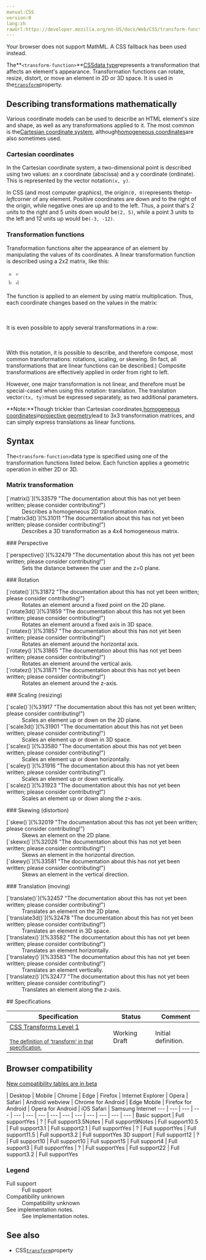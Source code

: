```yaml
---
manual:CSS
version:0
lang:zh
rawUrl:https://developer.mozilla.org/en-US/docs/Web/CSS/transform-function
---
```






Your browser does not support MathML. A CSS fallback has been used instead.




The**`<transform-function>`**[CSS](%427 "")[data type](%27786 "")represents a transformation that affects an element&#39;s appearance. Transformation functions can rotate, resize, distort, or move an element in 2D or 3D space. It is used in the[`transform`](%6321 "The transform CSS property lets you rotate, scale, skew, or translate a given element. This is achieved by modifying the coordinate space of the CSS visual formatting model.")property.


## Describing transformations mathematically<a name="Describing_transformations_mathematically"></a>


Various coordinate models can be used to describe an HTML element&#39;s size and shape, as well as any transformations applied to it. The most common is the[Cartesian coordinate system](%32368 ""), although[homogeneous coordinates](%32369 "")are also sometimes used.


### Cartesian coordinates<a name="Cartesian_coordinates"></a>


In the Cartesian coordinate system, a two-dimensional point is described using two values: an x coordinate (abscissa) and a y coordinate (ordinate). This is represented by the vector notation`(x, y)`.



In CSS (and most computer graphics), the origin`(0, 0)`represents the*top-left*corner of any element. Positive coordinates are down and to the right of the origin, while negative ones are up and to the left. Thus, a point that&#39;s 2 units to the right and 5 units down would be`(2, 5)`, while a point 3 units to the left and 12 units up would be`(-3, -12)`.


### Transformation functions<a name="Transformation_functions"></a>


Transformation functions alter the appearance of an element by manipulating the values of its coordinates. A linear transformation function is described using a 2x2 matrix, like this:



<math><mfenced><mtable><mtr><mtd>a</mtd><mtd>c</mtd></mtr><mtr><mtd>b</mtd><mtd>d</mtd></mtr></mtable></mfenced></math>




The function is applied to an element by using matrix multiplication. Thus, each coordinate changes based on the values in the matrix:




<br></br>It is even possible to apply several transformations in a row:




<br></br>With this notation, it is possible to describe, and therefore compose, most common transformations: rotations, scaling, or skewing. (In fact, all transformations that are linear functions can be described.) Composite transformations are effectively applied in order from right to left.



However, one major transformation is not linear, and therefore must be special-cased when using this notation: translation. The translation vector`(tx, ty)`must be expressed separately, as two additional parameters.



**Note:**Though trickier than Cartesian coordinates,[homogeneous coordinates](%32369 "")in[projective geometry](%33578 "")lead to 3x3 transformation matrices, and can simply express translations as linear functions.



## Syntax<a name="Syntax"></a>


The`<transform-function>`data type is specified using one of the transformation functions listed below. Each function applies a geometric operation in either 2D or 3D.


### Matrix transformation<a name="Matrix_transformation"></a>
<dl><dt id=''>[`matrix()`](%33579 "The documentation about this has not yet been written; please consider contributing!")</dt><dd>Describes a homogeneous 2D transformation matrix.</dd><dt id=''>[`matrix3d()`](%31011 "The documentation about this has not yet been written; please consider contributing!")</dt><dd>Describes a 3D transformation as a 4x4 homogeneous matrix.</dd></dl>
### Perspective<a name="Perspective"></a>
<dl><dt id=''>[`perspective()`](%32479 "The documentation about this has not yet been written; please consider contributing!")</dt><dd>Sets the distance between the user and the z=0 plane.</dd></dl>
### Rotation<a name="Rotation"></a>
<dl><dt id=''>[`rotate()`](%31872 "The documentation about this has not yet been written; please consider contributing!")</dt><dd>Rotates an element around a fixed point on the 2D plane.</dd><dt id=''>[`rotate3d()`](%31859 "The documentation about this has not yet been written; please consider contributing!")</dt><dd>Rotates an element around a fixed axis in 3D space.</dd><dt id=''>[`rotatex()`](%31857 "The documentation about this has not yet been written; please consider contributing!")</dt><dd>Rotates an element around the horizontal axis.</dd><dt id=''>[`rotatey()`](%31865 "The documentation about this has not yet been written; please consider contributing!")</dt><dd>Rotates an element around the vertical axis.</dd><dt id=''>[`rotatez()`](%31871 "The documentation about this has not yet been written; please consider contributing!")</dt><dd>Rotates an element around the z-axis.</dd></dl>
### Scaling (resizing)<a name="Scaling_(resizing)"></a>
<dl><dt id=''>[`scale()`](%31917 "The documentation about this has not yet been written; please consider contributing!")</dt><dd>Scales an element up or down on the 2D plane.</dd><dt id=''>[`scale3d()`](%31901 "The documentation about this has not yet been written; please consider contributing!")</dt><dd>Scales an element up or down in 3D space.</dd><dt id=''>[`scalex()`](%33580 "The documentation about this has not yet been written; please consider contributing!")</dt><dd>Scales an element up or down horizontally.</dd><dt id=''>[`scaley()`](%31916 "The documentation about this has not yet been written; please consider contributing!")</dt><dd>Scales an element up or down vertically.</dd><dt id=''>[`scalez()`](%31923 "The documentation about this has not yet been written; please consider contributing!")</dt><dd>Scales an element up or down along the z-axis.</dd></dl>
### Skewing (distortion)<a name="Skewing_(distortion)"></a>
<dl><dt id=''>[`skew()`](%32019 "The documentation about this has not yet been written; please consider contributing!")</dt><dd>Skews an element on the 2D plane.</dd><dt id=''>[`skewx()`](%32026 "The documentation about this has not yet been written; please consider contributing!")</dt><dd>Skews an element in the horizontal direction.</dd><dt id=''>[`skewy()`](%33581 "The documentation about this has not yet been written; please consider contributing!")</dt><dd>Skews an element in the vertical direction.</dd></dl>
### Translation (moving)<a name="Translation_(moving)"></a>
<dl><dt id=''>[`translate()`](%32457 "The documentation about this has not yet been written; please consider contributing!")</dt><dd>Translates an element on the 2D plane.</dd><dt id=''>[`translate3d()`](%32478 "The documentation about this has not yet been written; please consider contributing!")</dt><dd>Translates an element in 3D space.</dd><dt id=''>[`translatex()`](%33582 "The documentation about this has not yet been written; please consider contributing!")</dt><dd>Translates an element horizontally.</dd><dt id=''>[`translatey()`](%33583 "The documentation about this has not yet been written; please consider contributing!")</dt><dd>Translates an element vertically.</dd><dt id=''>[`translatez()`](%32477 "The documentation about this has not yet been written; please consider contributing!")</dt><dd>Translates an element along the z-axis.</dd></dl>
## Specifications<a name="Specifications"></a>

Specification | Status | Comment 
 ---  |  ---  |  ---  | 
[CSS Transforms Level 1<br></br><small>The definition of &#39;transform&#39; in that specification.</small>](%33584 "") | Working Draft | Initial definition. 


## Browser compatibility<a name="Browser_compatibility"></a>




[New compatibility tables are in beta<i></i>](%3360 "")

 | <abbr>Desktop<i></i></abbr> | <abbr>Mobile<i></i></abbr> 
 | <abbr>Chrome<i></i></abbr> | <abbr>Edge<i></i></abbr> | <abbr>Firefox<i></i></abbr> | <abbr>Internet Explorer<i></i></abbr> | <abbr>Opera<i></i></abbr> | <abbr>Safari<i></i></abbr> | <abbr>Android webview<i></i></abbr> | <abbr>Chrome for Android<i></i></abbr> | <abbr>Edge Mobile<i></i></abbr> | <abbr>Firefox for Android<i></i></abbr> | <abbr>Opera for Android<i></i></abbr> | <abbr>iOS Safari<i></i></abbr> | <abbr>Samsung Internet<i></i></abbr> 
 ---  |  ---  |  ---  |  ---  |  ---  |  ---  |  ---  |  ---  |  ---  |  ---  |  ---  |  ---  |  ---  |  ---  | 
Basic support | <abbr>Full support</abbr>Yes | <abbr>?</abbr> | <abbr>Full support</abbr>3.5<abbr>Notes<i></i></abbr> | <abbr>Full support</abbr>9<abbr>Notes<i></i></abbr> | <abbr>Full support</abbr>10.5 | <abbr>Full support</abbr>3.1 | <abbr>Full support</abbr>2.1 | <abbr>Full support</abbr>Yes | <abbr>?</abbr> | <abbr>Full support</abbr>Yes | <abbr>Full support</abbr>11.5 | <abbr>Full support</abbr>3.2 | <abbr>Full support</abbr>Yes 
3D support | <abbr>Full support</abbr>12 | <abbr>?</abbr> | <abbr>Full support</abbr>10 | <abbr>Full support</abbr>10 | <abbr>Full support</abbr>15 | <abbr>Full support</abbr>4 | <abbr>Full support</abbr>3 | <abbr>Full support</abbr>Yes | <abbr>?</abbr> | <abbr>Full support</abbr>Yes | <abbr>Full support</abbr>22 | <abbr>Full support</abbr>3.2 | <abbr>Full support</abbr>Yes 


### Legend<a name="Legend"></a>
<dl><dt id=''><abbr>Full support</abbr></dt><dd>Full support</dd><dt id=''><abbr>Compatibility unknown</abbr></dt><dd>Compatibility unknown</dd><dt id=''><abbr>See implementation notes.<i></i></abbr></dt><dd>See implementation notes.</dd></dl>





## See also<a name="See_also"></a>

* CSS[`transform`](%6321 "The transform CSS property lets you rotate, scale, skew, or translate a given element. This is achieved by modifying the coordinate space of the CSS visual formatting model.")property



